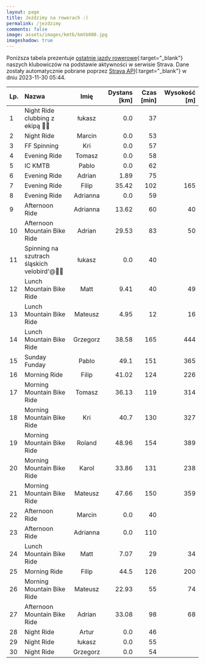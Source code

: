 ```yaml
---
layout: page
title: Jeździmy na rowerach :)
permalink: /jezdzimy
comments: false
image: assets/images/kmtb/kmtb008.jpg
imageshadow: true
---
```


Poniższa tabela prezentuje [ostatnie jazdy rowerowe](https://www.strava.com/clubs/336381){:target="_blank"} naszych klubowiczów na podstawie aktywności w serwisie Strava. Dane zostały automatycznie pobrane poprzez [Strava API](https://developers.strava.com/docs/reference/#api-Clubs-getClubActivitiesById){:target="_blank"} w dniu 2023-11-30 05:44.

Lp. | Nazwa | Imię | Dystans [km] | Czas [min] | Wysokość [m]
:--- | :--- | :---: | ---: | ---: | ---:
1|Night Ride clubbing z ekipą 🚴🪩|łukasz|0.0|37|
2|Night Ride|Marcin|0.0|53|
3|FF Spinning|Kri|0.0|57|
4|Evening Ride|Tomasz|0.0|58|
5|IC KMTB|Pablo|0.0|62|
6|Evening Ride|Adrian|1.89|75|
7|Evening Ride|Filip|35.42|102|165
8|Evening Ride|Adrianna|0.0|59|
9|Afternoon Ride|Adrianna|13.62|60|40
10|Afternoon Mountain Bike Ride|Adrian|29.53|83|50
11|Spinning na szutrach śląskich velobird'@🚵🌅|łukasz|0.0|40|
12|Lunch Mountain Bike Ride|Matt|9.41|40|49
13|Lunch Mountain Bike Ride|Mateusz|4.95|12|16
14|Lunch Mountain Bike Ride|Grzegorz|38.58|165|444
15|Sunday Funday|Pablo|49.1|151|365
16|Morning Ride|Filip|41.02|124|226
17|Morning Mountain Bike Ride|Tomasz|36.13|119|314
18|Morning Mountain Bike Ride|Kri|40.7|130|327
19|Morning Mountain Bike Ride|Roland|48.96|154|389
20|Morning Mountain Bike Ride|Karol|33.86|131|238
21|Morning Mountain Bike Ride|Mateusz|47.66|150|359
22|Afternoon Ride|Marcin|0.0|40|
23|Afternoon Ride|Adrianna|0.0|110|
24|Lunch Mountain Bike Ride|Matt|7.07|29|34
25|Morning Ride|Filip|44.5|126|200
26|Morning Mountain Bike Ride|Mateusz|22.93|55|74
27|Afternoon Mountain Bike Ride|Adrian|33.08|98|68
28|Night Ride|Artur|0.0|46|
29|Night Ride|łukasz|0.0|55|
30|Night Ride|Grzegorz|0.0|54|
